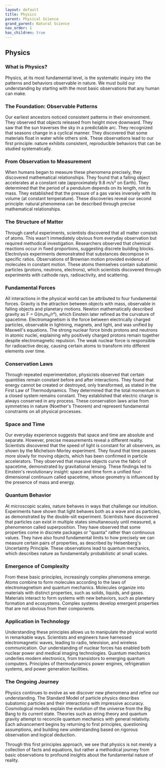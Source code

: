 ```yaml
---
layout: default
title: Physics
parent: Physical Science
grand_parent: Natural Science
nav_order: 1
has_children: true
---
```


## Physics

### What is Physics?

Physics, at its most fundamental level, is the systematic inquiry into the patterns and behaviors observable in nature. We must build our understanding by starting with the most basic observations that any human can make.

### The Foundation: Observable Patterns

Our earliest ancestors noticed consistent patterns in their environment. They observed that objects released from height move downward. They saw that the sun traverses the sky in a predictable arc. They recognized that seasons change in a cyclical manner. They discovered that some materials float in water while others sink. These observations lead to our first principle: nature exhibits consistent, reproducible behaviors that can be studied systematically.

### From Observation to Measurement

When humans began to measure these phenomena precisely, they discovered mathematical relationships. They found that a falling object accelerates at a constant rate (approximately 9.8 m/s² on Earth). They determined that the period of a pendulum depends on its length, not its mass. They established that the pressure of a gas varies inversely with its volume (at constant temperature). These discoveries reveal our second principle: natural phenomena can be described through precise mathematical relationships.

### The Structure of Matter

Through careful experiments, scientists discovered that all matter consists of atoms. This wasn't immediately obvious from everyday observation but required methodical investigation. Researchers observed that chemical reactions occur in fixed proportions, suggesting discrete building blocks. Electrolysis experiments demonstrated that substances decompose in specific ratios. Observations of Brownian motion provided evidence of molecules in constant motion. These atoms themselves contain subatomic particles (protons, neutrons, electrons), which scientists discovered through experiments with cathode rays, radioactivity, and scattering.

### Fundamental Forces

All interactions in the physical world can be attributed to four fundamental forces. Gravity is the attraction between objects with mass, observable in falling objects and planetary motions. Newton mathematically described gravity as F = G(m₁m₂/r²), which Einstein later refined as the curvature of spacetime. Electromagnetism is the force between electrically charged particles, observable in lightning, magnets, and light, and was unified by Maxwell's equations. The strong nuclear force binds protons and neutrons in atomic nuclei, explaining why positively charged protons remain together despite electromagnetic repulsion. The weak nuclear force is responsible for radioactive decay, causing certain atoms to transform into different elements over time.

### Conservation Laws

Through repeated experimentation, physicists observed that certain quantities remain constant before and after interactions. They found that energy cannot be created or destroyed, only transformed, as stated in the First Law of Thermodynamics. They determined that the total momentum in a closed system remains constant. They established that electric charge is always conserved in any process. These conservation laws arise from symmetries in nature (Noether's Theorem) and represent fundamental constraints on all physical processes.

### Space and Time

Our everyday experience suggests that space and time are absolute and separate. However, precise measurements reveal a different reality. Scientists discovered that the speed of light is constant for all observers, as shown by the Michelson-Morley experiment. They found that time passes more slowly for moving objects, which has been confirmed in particle accelerators. They observed that massive objects curve the fabric of spacetime, demonstrated by gravitational lensing. These findings led to Einstein's revolutionary insight: space and time form a unified four-dimensional continuum called spacetime, whose geometry is influenced by the presence of mass and energy.

### Quantum Behavior

At microscopic scales, nature behaves in ways that challenge our intuition. Experiments have shown that light behaves both as a wave and as particles, as demonstrated by the double-slit experiment. Scientists have discovered that particles can exist in multiple states simultaneously until measured, a phenomenon called superposition. They have observed that some properties come in discrete packages or "quanta" rather than continuous values. They have also found fundamental limits to how precisely we can measure certain pairs of properties, as described by Heisenberg's Uncertainty Principle. These observations lead to quantum mechanics, which describes nature as fundamentally probabilistic at small scales.

### Emergence of Complexity

From these basic principles, increasingly complex phenomena emerge. Atoms combine to form molecules according to the laws of electromagnetism and quantum mechanics. Molecules organize into materials with distinct properties, such as solids, liquids, and gases. Materials interact to form systems with new behaviors, such as planetary formation and ecosystems. Complex systems develop emergent properties that are not obvious from their components.

### Application in Technology

Understanding these principles allows us to manipulate the physical world in remarkable ways. Scientists and engineers have harnessed electromagnetic waves, leading to radio, television, and wireless communication. Our understanding of nuclear forces has enabled both nuclear power and medical imaging technologies. Quantum mechanics underlies modern electronics, from transistors to emerging quantum computers. Principles of thermodynamics power engines, refrigeration systems, and power generation facilities.

### The Ongoing Journey

Physics continues to evolve as we discover new phenomena and refine our understanding. The Standard Model of particle physics describes subatomic particles and their interactions with impressive accuracy. Cosmological models explain the evolution of the universe from the Big Bang to its current state. Theories such as string theory and quantum gravity attempt to reconcile quantum mechanics with general relativity. Each advancement begins by returning to first principles, questioning assumptions, and building new understanding based on rigorous observation and logical deduction.

Through this first principles approach, we see that physics is not merely a collection of facts and equations, but rather a methodical journey from basic observations to profound insights about the fundamental nature of reality.
